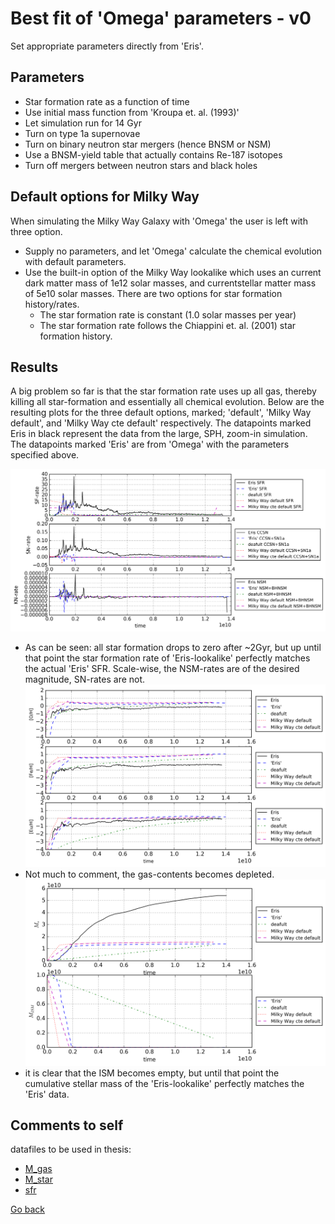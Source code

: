 Best fit of 'Omega' parameters - v0
===========================================

Set appropriate parameters directly from 'Eris'.

Parameters
-----------

- Star formation rate as a function of time
- Use initial mass function from 'Kroupa et. al. (1993)'
- Let simulation run for 14 Gyr
- Turn on type 1a supernovae
- Turn on binary neutron star mergers (hence BNSM or NSM)
- Use a BNSM-yield table that actually contains Re-187 isotopes
- Turn off mergers between neutron stars and black holes

Default options for Milky Way
--------------------------------
When simulating the Milky Way Galaxy with 'Omega' the user is left with three option.

- Supply no parameters, and let 'Omega' calculate the chemical evolution with default parameters.
- Use the built-in option of the Milky Way lookalike which uses an current dark matter mass of 1e12 solar masses, and currentstellar matter mass of 5e10 solar masses. There are two options for star formation history/rates.
  - The star formation rate is constant (1.0 solar masses per year) 
  - The star formation rate follows the Chiappini et. al. (2001) star formation history.

Results
--------

A big problem so far is that the star formation rate uses up all gas, thereby killing all star-formation and essentially all chemical evolution. Below are the resulting plots for the three default options, marked; 'default', 'Milky Way default', and 'Milky Way cte default' respectively. The datapoints marked Eris in black represent the data from the large, SPH, zoom-in simulation. The datapoints marked 'Eris' are from 'Omega' with the parameters specified above.

![Rates](data/highres_eris_parameters_rates.png)
- As can be seen: all star formation drops to zero after ~2Gyr, but up until that point the star formation rate of 'Eris-lookalike' perfectly matches the actual 'Eris' SFR. Scale-wise, the NSM-rates are of the desired magnitude, SN-rates are not.
![Spectroscopic metals](data/highres_eris_parameters_spectro.png)
- Not much to comment, the gas-contents becomes depleted.
![Mass contents](data/highres_eris_parameters_mass.png)
- it is clear that the ISM becomes empty, but until that point the cumulative stellar mass of the 'Eris-lookalike' perfectly matches the 'Eris' data.

Comments to self
------------------

datafiles to be used in thesis:
 - [M\_gas](data/highres_eris_parameters_gas_mass_explanatory.txt)
 - [M\_star](data/highres_eris_parameters_m_locked_explanatory.txt)
 - [sfr](data/highres_eris_parameters_rates0_explanatory.txt)
 
[Go back](../README.md)

